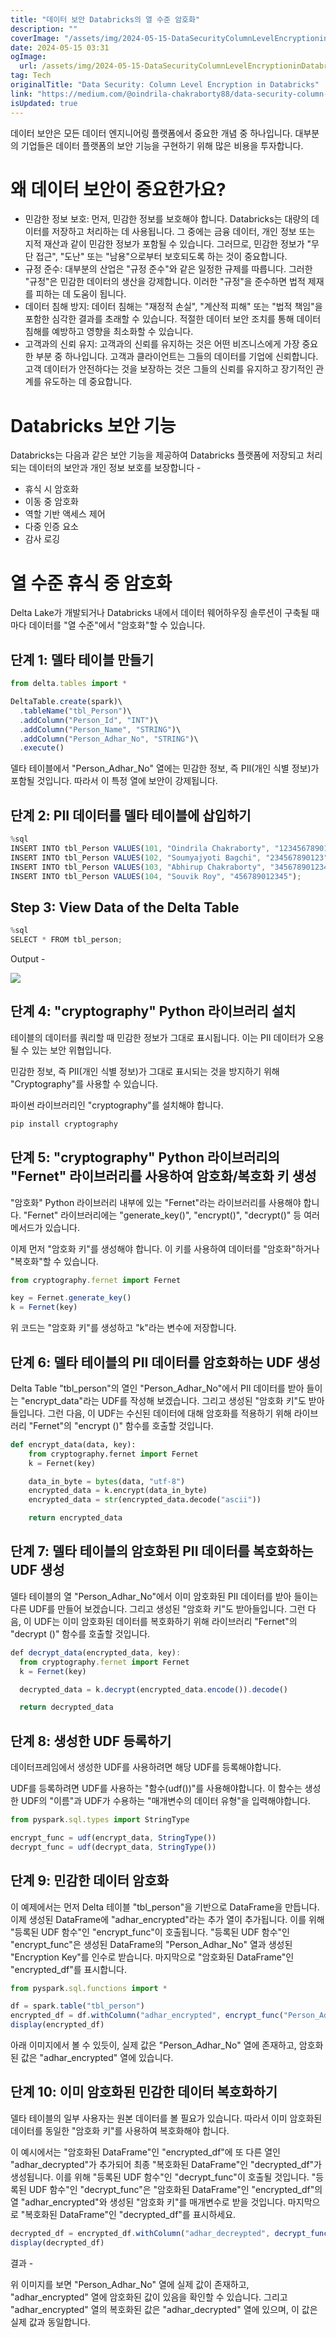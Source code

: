 ```yaml
---
title: "데이터 보안 Databricks의 열 수준 암호화"
description: ""
coverImage: "/assets/img/2024-05-15-DataSecurityColumnLevelEncryptioninDatabricks_0.png"
date: 2024-05-15 03:31
ogImage: 
  url: /assets/img/2024-05-15-DataSecurityColumnLevelEncryptioninDatabricks_0.png
tag: Tech
originalTitle: "Data Security: Column Level Encryption in Databricks"
link: "https://medium.com/@oindrila-chakraborty88/data-security-column-level-encryption-in-databricks-c8745740d759"
isUpdated: true
---
```





데이터 보안은 모든 데이터 엔지니어링 플랫폼에서 중요한 개념 중 하나입니다. 대부분의 기업들은 데이터 플랫폼의 보안 기능을 구현하기 위해 많은 비용을 투자합니다.

# 왜 데이터 보안이 중요한가요?

- 민감한 정보 보호: 먼저, 민감한 정보를 보호해야 합니다. Databricks는 대량의 데이터를 저장하고 처리하는 데 사용됩니다. 그 중에는 금융 데이터, 개인 정보 또는 지적 재산과 같이 민감한 정보가 포함될 수 있습니다. 그러므로, 민감한 정보가 "무단 접근", "도난" 또는 "남용"으로부터 보호되도록 하는 것이 중요합니다.
- 규정 준수: 대부분의 산업은 "규정 준수"와 같은 일정한 규제를 따릅니다. 그러한 "규정"은 민감한 데이터의 생산을 강제합니다. 이러한 "규정"을 준수하면 법적 제재를 피하는 데 도움이 됩니다.
- 데이터 침해 방지: 데이터 침해는 "재정적 손실", "계산적 피해" 또는 "법적 책임"을 포함한 심각한 결과를 초래할 수 있습니다. 적절한 데이터 보안 조치를 통해 데이터 침해를 예방하고 영향을 최소화할 수 있습니다.
- 고객과의 신뢰 유지: 고객과의 신뢰를 유지하는 것은 어떤 비즈니스에게 가장 중요한 부분 중 하나입니다. 고객과 클라이언트는 그들의 데이터를 기업에 신뢰합니다. 고객 데이터가 안전하다는 것을 보장하는 것은 그들의 신뢰를 유지하고 장기적인 관계를 유도하는 데 중요합니다.

# Databricks 보안 기능



Databricks는 다음과 같은 보안 기능을 제공하여 Databricks 플랫폼에 저장되고 처리되는 데이터의 보안과 개인 정보 보호를 보장합니다 -

- 휴식 시 암호화
- 이동 중 암호화
- 역할 기반 액세스 제어
- 다중 인증 요소
- 감사 로깅

# 열 수준 휴식 중 암호화

Delta Lake가 개발되거나 Databricks 내에서 데이터 웨어하우징 솔루션이 구축될 때마다 데이터를 "열 수준"에서 "암호화"할 수 있습니다.



## 단계 1: 델타 테이블 만들기

```js
from delta.tables import *

DeltaTable.create(spark)\
  .tableName("tbl_Person")\
  .addColumn("Person_Id", "INT")\
  .addColumn("Person_Name", "STRING")\
  .addColumn("Person_Adhar_No", "STRING")\
  .execute()
```

델타 테이블에서 "Person_Adhar_No" 열에는 민감한 정보, 즉 PII(개인 식별 정보)가 포함될 것입니다. 따라서 이 특정 열에 보안이 강제됩니다.

## 단계 2: PII 데이터를 델타 테이블에 삽입하기



```js
%sql
INSERT INTO tbl_Person VALUES(101, "Oindrila Chakraborty", "123456789012");
INSERT INTO tbl_Person VALUES(102, "Soumyajyoti Bagchi", "234567890123");
INSERT INTO tbl_Person VALUES(103, "Abhirup Chakraborty", "345678901234");
INSERT INTO tbl_Person VALUES(104, "Souvik Roy", "456789012345");
```

## Step 3: View Data of the Delta Table

```js
%sql
SELECT * FROM tbl_person;
```

Output -



<img src="/assets/img/2024-05-15-DataSecurityColumnLevelEncryptioninDatabricks_0.png" />

## 단계 4: "cryptography" Python 라이브러리 설치

테이블의 데이터를 쿼리할 때 민감한 정보가 그대로 표시됩니다. 이는 PII 데이터가 오용될 수 있는 보안 위협입니다.

민감한 정보, 즉 PII(개인 식별 정보)가 그대로 표시되는 것을 방지하기 위해 "Cryptography"를 사용할 수 있습니다.



파이썬 라이브러리인 "cryptography"를 설치해야 합니다.

```js
pip install cryptography
```

## 단계 5: "cryptography" Python 라이브러리의 "Fernet" 라이브러리를 사용하여 암호화/복호화 키 생성

"암호화" Python 라이브러리 내부에 있는 "Fernet"라는 라이브러리를 사용해야 합니다. 
"Fernet" 라이브러리에는 "generate_key()", "encrypt()", "decrypt()" 등 여러 메서드가 있습니다.



이제 먼저 "암호화 키"를 생성해야 합니다. 이 키를 사용하여 데이터를 "암호화"하거나 "복호화"할 수 있습니다.

```js
from cryptography.fernet import Fernet

key = Fernet.generate_key()
k = Fernet(key)
```

위 코드는 "암호화 키"를 생성하고 "k"라는 변수에 저장합니다.

## 단계 6: 델타 테이블의 PII 데이터를 암호화하는 UDF 생성



Delta Table "tbl_person"의 열인 "Person_Adhar_No"에서 PII 데이터를 받아 들이는 "encrypt_data"라는 UDF를 작성해 보겠습니다. 그리고 생성된 "암호화 키"도 받아들입니다. 그런 다음, 이 UDF는 수신된 데이터에 대해 암호화를 적용하기 위해 라이브러리 "Fernet"의 "encrypt ()" 함수를 호출할 것입니다.

```python
def encrypt_data(data, key):
    from cryptography.fernet import Fernet
    k = Fernet(key)

    data_in_byte = bytes(data, "utf-8")
    encrypted_data = k.encrypt(data_in_byte)
    encrypted_data = str(encrypted_data.decode("ascii"))

    return encrypted_data
```

## 단계 7: 델타 테이블의 암호화된 PII 데이터를 복호화하는 UDF 생성

델타 테이블의 열 "Person_Adhar_No"에서 이미 암호화된 PII 데이터를 받아 들이는 다른 UDF를 만들어 보겠습니다. 그리고 생성된 "암호화 키"도 받아들입니다. 그런 다음, 이 UDF는 이미 암호화된 데이터를 복호화하기 위해 라이브러리 "Fernet"의 "decrypt ()" 함수를 호출할 것입니다.




```js
def decrypt_data(encrypted_data, key):
  from cryptography.fernet import Fernet
  k = Fernet(key)

  decrypted_data = k.decrypt(encrypted_data.encode()).decode()

  return decrypted_data
```

## 단계 8: 생성한 UDF 등록하기

데이터프레임에서 생성한 UDF를 사용하려면 해당 UDF를 등록해야합니다.

UDF를 등록하려면 UDF를 사용하는 "함수(udf())"를 사용해야합니다. 이 함수는 생성한 UDF의 "이름"과 UDF가 수용하는 "매개변수의 데이터 유형"을 입력해야합니다.



```js
from pyspark.sql.types import StringType

encrypt_func = udf(encrypt_data, StringType())
decrypt_func = udf(decrypt_data, StringType())
```

## 단계 9: 민감한 데이터 암호화

이 예제에서는 먼저 Delta 테이블 "tbl_person"을 기반으로 DataFrame을 만듭니다.
이제 생성된 DataFrame에 "adhar_encrypted"라는 추가 열이 추가됩니다. 이를 위해 "등록된 UDF 함수"인 "encrypt_func"이 호출됩니다.
"등록된 UDF 함수"인 "encrypt_func"은 생성된 DataFrame의 "Person_Adhar_No" 열과 생성된 "Encryption Key"를 인수로 받습니다.
마지막으로 "암호화된 DataFrame"인 "encrypted_df"를 표시합니다.

```js
from pyspark.sql.functions import *

df = spark.table("tbl_person")
encrypted_df = df.withColumn("adhar_encrypted", encrypt_func("Person_Adhar_No", lit(key)))
display(encrypted_df)
```



아래 이미지에서 볼 수 있듯이, 실제 값은 "Person_Adhar_No" 열에 존재하고, 암호화된 값은 "adhar_encrypted" 열에 있습니다.

## 단계 10: 이미 암호화된 민감한 데이터 복호화하기



델타 테이블의 일부 사용자는 원본 데이터를 볼 필요가 있습니다. 따라서 이미 암호화된 데이터를 동일한 "암호화 키"를 사용하여 복호화해야 합니다.

이 예시에서는 "암호화된 DataFrame"인 "encrypted_df"에 또 다른 열인 "adhar_decrypted"가 추가되어 최종 "복호화된 DataFrame"인 "decrypted_df"가 생성됩니다. 이를 위해 "등록된 UDF 함수"인 "decrypt_func"이 호출될 것입니다. "등록된 UDF 함수"인 "decrypt_func"은 "암호화된 DataFrame"인 "encrypted_df"의 열 "adhar_encrypted"와 생성된 "암호화 키"를 매개변수로 받을 것입니다. 마지막으로 "복호화된 DataFrame"인 "decrypted_df"를 표시하세요.

```js
decrypted_df = encrypted_df.withColumn("adhar_decreypted", decrypt_func("adhar_encrypted", lit(key)))
display(decrypted_df)
```

결과 -



위 이미지를 보면 "Person_Adhar_No" 열에 실제 값이 존재하고, "adhar_encrypted" 열에 암호화된 값이 있음을 확인할 수 있습니다. 그리고 "adhar_encrypted" 열의 복호화된 값은 "adhar_decrypted" 열에 있으며, 이 값은 실제 값과 동일합니다.